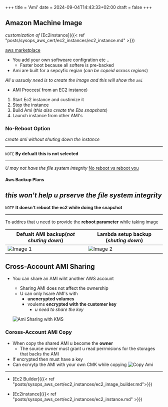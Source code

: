 +++
title = 'Ami'
date = 2024-09-04T14:43:33+02:00
draft = false
+++
## Amazon Machine Image

*customization of* [Ec2instance]({{< ref "posts/sysops_aws_cert/ec2_instances/ec2_instance.md" >}})

[aws marketplace](https://eu-central-1.console.aws.amazon.com/ec2/home?region=eu-central-1#AMICatalog:)
 - You add your own softweare configration etc ..
     - Faster boot because all softere is pre-backed
- Ami are built for a sepcyfic regian (*can be copeid across regions*)

*All u ussualy need is to create the image and this will show  the `ami`*
- AMI Procces( from an EC2 instance)
1. Start Ec2 instance and custimize it 
2. Stop the instance 
3. Build Ami (*this also create the Ebs snapshots*)
4. Launch instance from other AMI's 
 
### No-Reboot Option
*create ami without shuting down the instance*

---

`NOTE` **By defualt this is not selected**

---

*U may not have the file system integrity*
[No reboot vs reboot you ](/Notes/no_reboot_ami_option_aws_visual.png)

#### Aws Backup Plans 
*this won't help u prserve the file system integrity*
---

`NOTE` **It doesn't reboot the ec2 while doing the snapchot**

---
To addres that u need to provide the **reboot parameter** while taking image

| Defualt AMI backup(*not shuting down*)        | Lambda setup backup (*shuting down*)          |
|------------------|------------------|
| ![Image 1](/Notes/default_plans_create_ami_visual.png) | ![Image 2](/Notes/plans_ami_creation_backup_visual.png) |

## Cross-Account AMI Sharing
- You can share an AMI wiht another AWS account
    - Sharing AMI does not affect the ownership 
    - U can only hsare AMI's with 
        - **unencrypted volumes** 
        - voulems **encrypted with the customer key**
            - *u need to share the key*


    ![Ami Sharing with KMS](/Notes/am_shared_kms_key_visual.png)

### Coross-Account AMI Copy
 - When copy the shared AMI u become the **owner**
     - The source owner must grant u read perrmisions for the storages that backs the AMI
- If encrypted then must have a key 
- Can ecnrytp the AMI with your own CMK while copying
![Copy Ami](/Notes/ami_copy_key_visual.png)

--- 
- [Ec2 Builder]({{< ref "posts/sysops_aws_cert/ec2_instances/ec2_image_builder.md">}})

- [Ec2instance]({{< ref "posts/sysops_aws_cert/ec2_instances/ec2_instance.md" >}})
